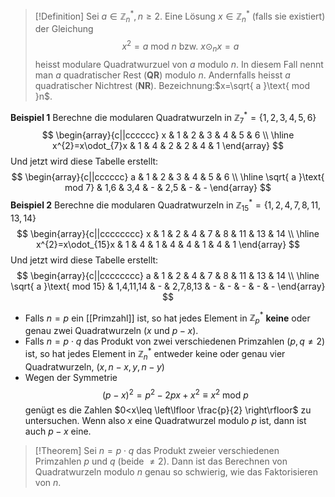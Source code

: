 >[!Definition]
>Sei $a\in\mathbb{Z}_{n}^{*}, n\geq 2$. Eine Lösung $x\in\mathbb{Z}_{n}^{*}$ (falls sie existiert) der Gleichung
>$$
>x^{2}=a\text{ mod }n \text{   bzw.   }x\odot_{n}x =a
>$$
>heisst modulare Quadratwurzuel von $a \text{ modulo }n$. In diesem Fall nennt man $a$ quadratischer Rest (**QR**) modulo $n$. Andernfalls heisst $a$ quadratischer Nichtrest (**NR**).
>Bezeichnung:$x=\sqrt{ a }\text{ mod }n$.

**Beispiel 1**
Berechne die modularen Quadratwurzeln in $\mathbb{Z}_{7}^{*}=\{ 1,2,3,4,5,6 \}$
$$
\begin{array}{c||cccccc}
x & 1 & 2 & 3 & 4 & 5 & 6 \\
\hline x^{2}=x\odot_{7}x & 1 & 4 & 2 & 2 & 4 & 1
\end{array}
$$
Und jetzt wird diese Tabelle erstellt:
$$
\begin{array}{c||cccccc}
a & 1 & 2 & 3 & 4 & 5 & 6 \\
\hline \sqrt{ a }\text{ mod 7}  & 1,6 & 3,4 & - & 2,5 & - & -
\end{array}
$$
**Beispiel 2**
Berechne die modularen Quadratwurzeln in $\mathbb{Z}_{15}^{*}=\{ 1,2,4,7,8,11,13,14 \}$
$$
\begin{array}{c||cccccccc}
x & 1 & 2 & 4 & 7 & 8 & 11 & 13 & 14 \\
\hline x^{2}=x\odot_{15}x & 1 & 4 & 1 & 4 & 4 & 1 & 4 & 1
\end{array}
$$
Und jetzt wird diese Tabelle erstellt:
$$
\begin{array}{c||cccccccc}
a & 1 & 2 & 4 & 7 & 8 & 11 & 13 & 14 \\
\hline \sqrt{ a }\text{ mod 15} & 1,4,11,14 & - & 2,7,8,13 & - & - & - & - & -
\end{array}
$$

- Falls $n=p$ ein [[Primzahl]] ist, so hat jedes Element in $\mathbb{Z}_{p}^{*}$ **keine** oder genau zwei Quadratwurzeln ($x$ und $p-x$).
- Falls $n=p\cdot q$ das Produkt von zwei verschiedenen Primzahlen ($p,q\neq 2$) ist, so hat jedes Element in $\mathbb{Z}_{n}^{*}$ entweder keine oder genau vier Quadratwurzeln, ($x,n-x,y,n-y$)
- Wegen der Symmetrie
$$
(p-x)^{2}=p^{2}-2px+x^{2}\equiv x^{2}\text{ mod }p
$$
genügt es die Zahlen $0<x\leq \left\lfloor  \frac{p}{2}  \right\rfloor$ zu untersuchen. Wenn also $x$ eine Quadratwurzel modulo $p$ ist, dann ist auch $p-x$ eine.

>[!Theorem]
>Sei $n=p\cdot q$ das Produkt zweier verschiedenen Primzahlen $p$ und $q$ (beide $\neq 2$). Dann ist das Berechnen von Quadratwurzeln modulo $n$ genau so schwierig, wie das Faktorisieren von $n$.

